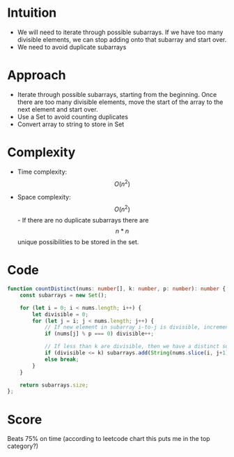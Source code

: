 # Intuition
- We will need to iterate through possible subarrays. If we have too many divisible elements, we can stop adding onto that subarray and start over.
- We need to avoid duplicate subarrays

# Approach
- Iterate through possible subarrays, starting from the beginning. Once there are too many divisible elements, move the start of the array to the next element and start over.
- Use a Set to avoid counting duplicates
- Convert array to string to store in Set

# Complexity
- Time complexity:
$$O(n^2)$$

- Space complexity:
$$O(n^2)$$ - If there are no duplicate subarrays there are $$n*n$$ unique possibilities to be stored in the set.

# Code
```typescript []
function countDistinct(nums: number[], k: number, p: number): number {
    const subarrays = new Set();

    for (let i = 0; i < nums.length; i++) {
        let divisible = 0;
        for (let j = i; j < nums.length; j++) {
            // If new element in subarray i-to-j is divisible, increment divisible count
            if (nums[j] % p === 0) divisible++;

            // If less than k are divisible, then we have a distinct subarray
            if (divisible <= k) subarrays.add(String(nums.slice(i, j+1)));
            else break;
        }
    }

    return subarrays.size;
};
```
# Score
Beats 75% on time (according to leetcode chart this puts me in the top category?)
